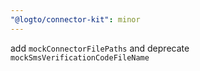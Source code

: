 ```yaml
---
"@logto/connector-kit": minor
---
```


add `mockConnectorFilePaths` and deprecate `mockSmsVerificationCodeFileName`
